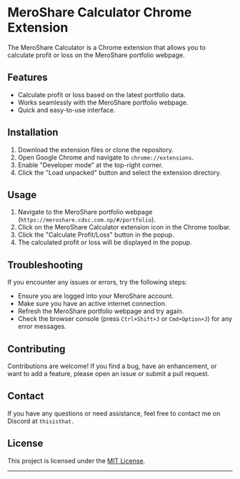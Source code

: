 # MeroShare Calculator Chrome Extension

The MeroShare Calculator is a Chrome extension that allows you to calculate profit or loss on the MeroShare portfolio webpage.

## Features

- Calculate profit or loss based on the latest portfolio data.
- Works seamlessly with the MeroShare portfolio webpage.
- Quick and easy-to-use interface.

## Installation

1. Download the extension files or clone the repository.
2. Open Google Chrome and navigate to `chrome://extensions`.
3. Enable "Developer mode" at the top-right corner.
4. Click the "Load unpacked" button and select the extension directory.

## Usage

1. Navigate to the MeroShare portfolio webpage (`https://meroshare.cdsc.com.np/#/portfolio`).
2. Click on the MeroShare Calculator extension icon in the Chrome toolbar.
3. Click the "Calculate Profit/Loss" button in the popup.
4. The calculated profit or loss will be displayed in the popup.

## Troubleshooting

If you encounter any issues or errors, try the following steps:

- Ensure you are logged into your MeroShare account.
- Make sure you have an active internet connection.
- Refresh the MeroShare portfolio webpage and try again.
- Check the browser console (press `Ctrl+Shift+J` or `Cmd+Option+J`) for any error messages.

## Contributing

Contributions are welcome! If you find a bug, have an enhancement, or want to add a feature, please open an issue or submit a pull request.

## Contact

If you have any questions or need assistance, feel free to contact me on Discord at `thisisthat.`

## License

This project is licensed under the [MIT License](LICENSE.txt).

---
